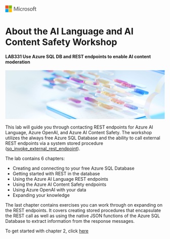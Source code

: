 ![A picture of the Microsoft Logo](./media/graphics/microsoftlogo.png)

# About the AI Language and AI Content Safety Workshop
#### LAB331 Use Azure SQL DB and REST endpoints to enable AI content moderation

![A picture of the Azure OpenAI abstract logo](./media/ch1/ch1Header.png)

This lab will guide you through contacting REST endpoints for Azure AI Language, Azure OpenAI, and Azure AI Content Safety. The workshop utilizes the always free Azure SQL Database and the ability to call external REST endpoints via a system stored procedure ([sp_invoke_external_rest_endpoint](https://learn.microsoft.com/en-us/sql/relational-databases/system-stored-procedures/sp-invoke-external-rest-endpoint-transact-sql?view=azuresqldb-current&tabs=request-headers)).

The lab contains 6 chapters:
* Creating and connecting to your free Azure SQL Database
* Getting started with REST in the database
* Using the Azure AI Language REST endpoints
* Using the Azure AI Content Safety endpoints
* Using Azure OpenAI with your data
* Expanding your knowledge

The last chapter contains exercises you can work through on expanding on the REST endpoints. It covers creating stored procedures that encapsulate the REST call as well as using the native JSON functions of the Azure SQL Database to extract information from the response messages.

To get started with chapter 2, click [here](./2-create-azure-SQL-database.md)